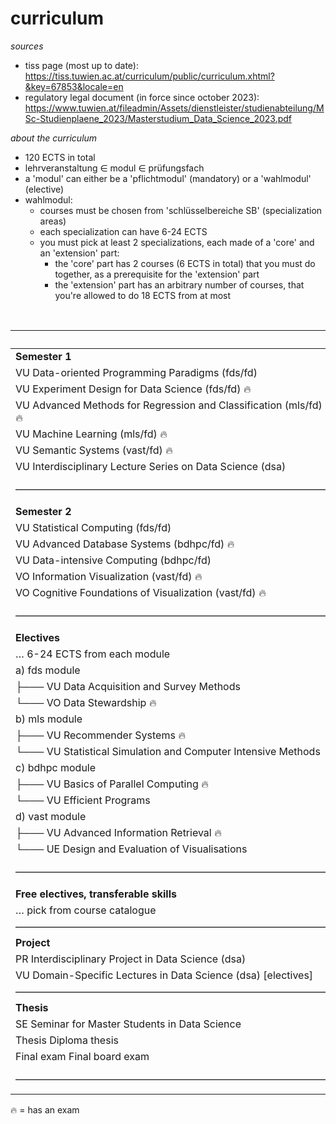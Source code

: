 # curriculum

_sources_

- tiss page (most up to date): https://tiss.tuwien.ac.at/curriculum/public/curriculum.xhtml?&key=67853&locale=en
- regulatory legal document (in force since october 2023): https://www.tuwien.at/fileadmin/Assets/dienstleister/studienabteilung/MSc-Studienplaene_2023/Masterstudium_Data_Science_2023.pdf

_about the curriculum_

- 120 ECTS in total
- lehrveranstaltung $\in$ modul $\in$ prüfungsfach
- a 'modul' can either be a 'pflichtmodul' (mandatory) or a 'wahlmodul' (elective)
- wahlmodul:
     - courses must be chosen from 'schlüsselbereiche SB' (specialization areas)
     - each specialization can have 6-24 ECTS
     - you must pick at least 2 specializations, each made of a 'core' and an 'extension' part:
	     - the 'core' part has 2 courses (6 ECTS in total) that you must do together, as a prerequisite for the 'extension' part
	     - the 'extension' part has an arbitrary number of courses, that you're allowed to do 18 ECTS from at most

<br>

|                                                                   | ECTS   |
| :---------------------------------------------------------------- | :----- |
| **Semester 1**                                                    |        |
| VU Data-oriented Programming Paradigms (fds/fd)                   | 3.0    |
| VU Experiment Design for Data Science (fds/fd) 🔥                 | 3.0    |
| VU Advanced Methods for Regression and Classification (mls/fd) 🔥 | 4.5    |
| VU Machine Learning (mls/fd) 🔥                                   | 4.5    |
| VU Semantic Systems (vast/fd) 🔥                                  | 3.0    |
| VU Interdisciplinary Lecture Series on Data Science (dsa)         | 1.0    |
| ––––––––––––––––––––––––––––––––––––––––––––––––––––––––––––––    | Σ 19.0 |
| **Semester 2**                                                    |        |
| VU Statistical Computing (fds/fd)                                 | 3.0    |
| VU Advanced Database Systems (bdhpc/fd) 🔥                        | 6.0    |
| VU Data-intensive Computing (bdhpc/fd)                            | 3.0    |
| VO Information Visualization (vast/fd) 🔥                         | 3.0    |
| VO Cognitive Foundations of Visualization (vast/fd) 🔥            | 3.0    |
| ––––––––––––––––––––––––––––––––––––––––––––––––––––––––––––––    | Σ 18.0 |
| **Electives**                                                     |        |
| … 6-24 ECTS from each module                                      |        |
| a) fds module                                                     |        |
| ├─── VU Data Acquisition and Survey Methods                       | 3.0    |
| └─── VO Data Stewardship 🔥                                       | 3.0    |
| b) mls module                                                     |        |
| ├─── VU Recommender Systems 🔥                                    | 3.0    |
| └─── VU Statistical Simulation and Computer Intensive Methods     | 3.0    |
| c) bdhpc module                                                   |        |
| ├─── VU Basics of Parallel Computing 🔥                           | 3.0    |
| └─── VU Efficient Programs                                        | 3.0    |
| d) vast module                                                    |        |
| ├─── VU Advanced Information Retrieval 🔥                         | 3.0    |
| └─── UE Design and Evaluation of Visualisations                   | 3.0    |
| ––––––––––––––––––––––––––––––––––––––––––––––––––––––––––––––    | Σ 36.0 |
| **Free electives, transferable skills**                           |        |
| … pick from course catalogue                                      | 9.0    |
| ––––––––––––––––––––––––––––––––––––––––––––––––––––––––––––––    | Σ 9.0  |
| **Project**                                                       |        |
| PR Interdisciplinary Project in Data Science (dsa)                | 5.0    |
| VU Domain-Specific Lectures in Data Science (dsa) [electives]     | 3.0    |
| ––––––––––––––––––––––––––––––––––––––––––––––––––––––––––––––    | Σ 8.0  |
| **Thesis**                                                        |        |
| SE Seminar for Master Students in Data Science                    | 1.5    |
| Thesis Diploma thesis                                             | 27.0   |
| Final exam Final board exam                                       | 1.5    |
| ––––––––––––––––––––––––––––––––––––––––––––––––––––––––––––––    | Σ 30.0 |

🔥 = has an exam
